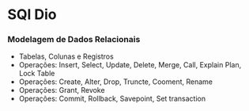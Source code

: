 # SQl Dio
### Modelagem de Dados Relacionais
- Tabelas, Colunas e Registros
- Operações: Insert, Select, Update, Delete, Merge, Call, Explain Plan, Lock Table
- Operações: Create, Alter, Drop, Truncte, Cooment, Rename
- Operações: Grant, Revoke
- Operações: Commit, Rollback, Savepoint, Set transaction 